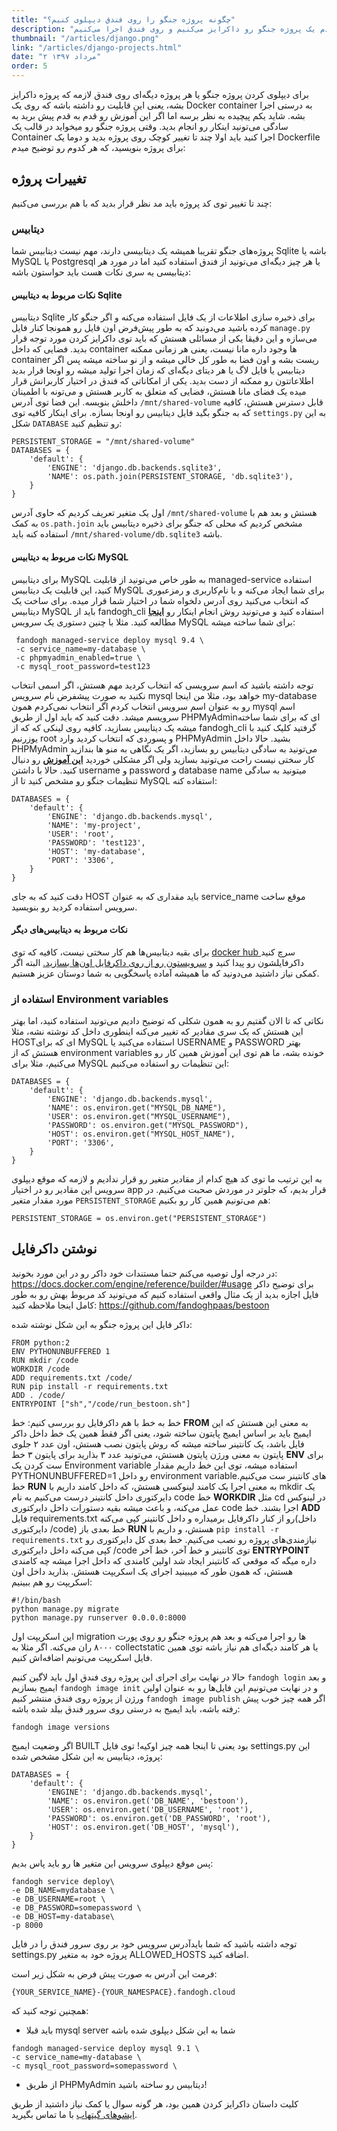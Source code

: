 ```yaml
---
title: "چگونه پروژه جنگو را روی فندق دیپلوی کنیم؟"
description: "توی این آموزش قدم به قدم یک پروژه جنگو رو داکرایز می‌کنیم و روی فندق اجرا می‌کنیم"
thumbnail: "/articles/django.png"
link: "/articles/django-projects.html"
date: "۲ مرداد ۱۳۹۷"
order: 5
---
```


برای دیپلوی کردن پروژه جنگو یا هر پروژه دیگه‌ای روی فندق لازمه که پروژه داکرایز بشه، یعنی این قابلیت رو داشته باشه که روی یک Docker container به درستی اجرا بشه.
شاید یکم پیچیده به نظر برسه اما اگر این آموزش رو قدم به قدم پیش برید به سادگی می‌تونید اینکار رو انجام بدید.
وقتی پروژه جنگو رو میخواید در قالب یک Container اجرا کنید باید اولا چند تا تغییر کوچک روی پروژه بدید و دوما یک Dockerfile برای پروژه بنویسید،‌ که هر کدوم رو توضیح میدم:

## تغییرات پروژه

چند تا تغییر توی کد پروژه باید مد نظر قرار بدید که با هم بررسی می‌کنیم:

### دیتابیس

پروژه‌های جنگو تقریبا همیشه یک دیتابیسی دارند، مهم نیست دیتابیس شما Sqlite باشه یا MySQL یا Postgresql یا هر چیز دیگه‌ای می‌تونید از فندق استفاده کنید اما در مورد هر دیتابیسی یه سری نکات هست باید حواستون باشه:

#### نکات مربوط به دیتابیس Sqlite

دیتابیس Sqlite برای ذخیره سازی اطلاعات از یک فایل استفاده می‌کنه و اگر جنگو کار کرده باشید می‌دونید که به طور پیش‌فرض اون فایل رو همونجا کنار فایل `manage.py‍‍‍` می‌سازه و این دقیقا یکی از مسائلی هستش که باید توی داکرایز کردن مورد توجه قرار بدید.
فضایی که داخل container ها وجود داره مانا نیست، یعنی هر زمانی ممکنه container ریست بشه و اون فضا به طور کل خالی میشه و از نو ساخته میشه پس اگر دیتابیس یا فایل لاگ یا هر دیتای دیگه‌ای که زمان اجرا تولید میشه رو اونجا قرار بدید اطلاعاتتون رو ممکنه از دست بدید.
یکی از امکاناتی که فندق در اختیار کاربرانش قرار میده یک فضای مانا هستش، فضایی که متعلق به کاربر هستش و می‌تونه با اطمینان داخلش بنویسه.
این فضا توی آدرس `/mnt/shared-volume` قابل دسترس هستش، کافیه که به جنگو بگید فایل دیتابیس رو اونجا بسازه.
برای اینکار کافیه توی `settings.py` به این شکل `DATABASE` رو تنظیم کنید:

```
PERSISTENT_STORAGE = "/mnt/shared-volume"
DATABASES = {
    'default': {
        'ENGINE': 'django.db.backends.sqlite3',
        'NAME': os.path.join(PERSISTENT_STORAGE, 'db.sqlite3'),
    }
}
```

اول یک متغیر تعریف کردیم که حاوی آدرس `/mnt/shared-volume` هستش و بعد هم با به کمک `os.path.join‍‍` مشخص کردیم که محلی که جنگو برای ذخیره دیتابیس باید استفاده کنه باید `/mnt/shared-volume/db.sqlite3` باشه.

#### نکات مربوط به دیتابیس MySQL

برای دیتابیس MySQL به طور خاص می‌تونید از قابلیت managed-service استفاده کنید، این قابلیت یک دیتابیس MySQL برای شما ایجاد می‌کنه و با نام‌کاربری و رمزعبوری که انتخاب می‌کنید روی آدرس دلخواه شما در اختیار شما قرار میده.
برای ساخت یک دیتابیس MySQL باید از fandogh_cli استفاده کنید و می‌تونید روش انجام اینکار رو **[اینجا](https://github.com/fandoghpaas/fandogh-cli#managed-services)** مطالعه کنید.
مثلا با چنین دستوری یک سرویس MySQL برای شما ساخته میشه:

```
 fandogh managed-service deploy mysql 9.4 \
 -c service_name=my-database \
 -c phpmyadmin_enabled=true \
 -c mysql_root_password=test123
```

توجه داشته باشید که اسم سرویسی که انتخاب کردید مهم هستش، اگر اسمی انتخاب نکنید به صورت پیشفرض نام سرویس mysql خواهد بود، مثلا من اینجا my-database رو به عنوان اسم سرویس انتخاب کردم اگر انتخاب نمی‌کردم همون mysql اسم سرویسم میشد.
دقت کنید که باید اول از طریق PHPMyAdminای که برای شما ساخته میشه یک دیتابیس بسازید، کافیه روی لینکی که که از fandogh_cli گرفتید کلیک کنید با یوزرنیم root و پسوردی که انتخاب کردید وارد PHPMyAdmin بشید.
حالا داخل PHPMyAdmin می‌تونید به سادگی دیتابیس رو بسازید، اگر یک نگاهی به منو ها بندازید کار سختی نیست راحت می‌تونید بسازید ولی اگر مشکلی خوردید **[این آموزش](http://webvaultwiki.com.au/Default.aspx?Page=Create-Mysql-Database-User-Phpmyadmin&NS=&AspxAutoDetectCookieSupport=1)** رو دنبال کنید.
حالا با داشتن username و password و database name میتونید به سادگی تنظیمات جنگو رو مشخص کنید تا از MySQL استفاده کنه:

```
DATABASES = {
    'default': {
        'ENGINE': 'django.db.backends.mysql',
        'NAME': 'my-project',
        'USER': 'root',
        'PASSWORD': 'test123',
        'HOST': 'my-database',
        'PORT': '3306',
    }
}
```

دقت کنید که به جای HOST باید مقداری که به عنوان service_name موقع ساخت سرویس استفاده کردید رو بنویسید.

#### نکات مربوط به دیتابیس‌های دیگر

برای بقیه دیتابیس‌ها هم کار سختی نیست، کافیه که توی [docker hub ](https://hub.docker.com/explore/) سرچ کنید داکرفایلشون رو پیدا کنید و [سرویستون رو از روی داکرفایل اون‌ها بسازید.](http://blog.fandogh.cloud/articles/fandogh-introduction.html) البته اگر کمکی نیاز داشتید می‌دونید که ما همیشه آماده پاسخگویی به شما دوستان عزیز هستیم.

### استفاده از Environment variables

نکاتی که تا الان گفتیم رو به همون شکلی که توضیح دادیم می‌تونید استفاده کنید، اما بهتر این هستش که یک سری مقادیر که تغییر می‌کنه اینطوری داخل کد نوشته نشه، مثلا HOSTای که برای MySQL استفاده می‌کنید یا USERNAME و PASSWORD بهتر هستش که از environment variables خونده بشه، ما هم توی این آموزش همین کار رو می‌کنیم، مثلا برای MySQL این تنظیمات رو استفاده می‌کنیم:

```
DATABASES = {
    'default': {
        'ENGINE': 'django.db.backends.mysql',
        'NAME': os.environ.get("MYSQL_DB_NAME"),
        'USER': os.environ.get("MYSQL_USERNAME"),
        'PASSWORD': os.environ.get("MYSQL_PASSWORD"),
        'HOST': os.environ.get("MYSQL_HOST_NAME"),
        'PORT': '3306',
    }
}
```

به این ترتیب ما توی کد هیچ کدام از مقادیر متغیر رو قرار ندادیم و لازمه که موقع دیپلوی سرویس این مقادیر رو در اختیار app قرار بدیم، که جلوتر در موردش صحبت می‌کنیم.
در مورد مقدار متغیر ‍‍`PERSISTENT_STORAGE` هم می‌تونیم همین کار رو بکنیم:

```
PERSISTENT_STORAGE = os.environ.get("PERSISTENT_STORAGE")

```

## نوشتن داکرفایل

در درجه اول توصیه می‌کنم حتما مستندات خود داکر رو در این مورد بخونید:
https://docs.docker.com/engine/reference/builder/#usage
برای توضیح داکر فایل اجازه بدید از یک مثال واقعی استفاده کنیم که می‌تونید کد مربوط بهش رو به طور کامل اینجا ملاحظه کنید:
https://github.com/fandoghpaas/bestoon

داکر فایل این پروژه جنگو به این شکل نوشته شده:

```
FROM python:2
ENV PYTHONUNBUFFERED 1
RUN mkdir /code
WORKDIR /code
ADD requirements.txt /code/
RUN pip install -r requirements.txt
ADD . /code/
ENTRYPOINT ["sh","/code/run_bestoon.sh"]
```

خط به خط با هم داکرفایل رو بررسی کنیم:
خط **FROM** به معنی این هستش که این ایمیج باید بر اساس ایمیج پایتون ساخته شود، یعنی اگر فقط همین یک خط داخل داکر فایل باشد، یک کانتینر ساخته میشه که روش پایتون نصب هستش، اون عدد ۲ جلوی پایتون به معنی ورژن پایتون هستش، می‌تونید عدد ۳ بذارید برای پایتون ۳
خط **ENV** برای ست کردن یک Environment variable استفاده میشه، توی این خط داریم مقدار PYTHONUNBUFFERED=1 رو داخل environment variableهای کانتینر ست می‌کنیم.
خط **RUN** به معنی اجرا یک کامند لینوکسی هستش، که داخل کامند داریم با mkdir یک دایرکتوری داخل کانتینر درست می‌کنیم به نام code
خط **WORKDIR** مثل cd در لینوکس عمل می‌کنه، و باعث میشه بقیه دستورات داخل دایرکتوری code اجرا بشند.
خط **ADD** فایل requirements.txt رو از کنار داکرفایل برمیداره و داخل کانتینر کپی می‌کنه(داخل دایرکتوری /code)
خط بعدی باز **RUN** هستش، و داریم با `pip install -r requirements.txt‍` نیازمندی‌های پروژه رو نصب می‌کنیم.
خط بعدی کل دایرکتوری رو کپی می‌کنه داخل دایرکتوری /code توی کانتینر
و خط آخر، خط آخر **ENTRYPOINT** داره میگه که موقعی که کانتینر ایجاد شد اولین کامندی که داخل اجرا میشه چه کامندی هستش، که همون طور که میبینید اجرای یک اسکریپت هستش.
بذارید داخل اون اسکریپت رو هم ببینیم:

```
#!/bin/bash
python manage.py migrate
python manage.py runserver 0.0.0.0:8000
```

این اسکریپت اول migration ها رو اجرا می‌کنه و بعد هم پروژه جنگو رو روی پورت ۸۰۰۰ ران می‌کنه.
اگر مثلا به collectstatic یا هر کامند دیگه‌ای هم نیاز باشه توی همین فایل اسکریپت می‌تونیم اضافه‌اش کنیم.

حالا در نهایت برای اجرای این پروژه روی فندق اول باید لاگین کنیم `fandogh login` و بعد ایمیج بسازیم `fandogh image init` و در نهایت می‌تونیم این فایل‌ها رو به عنوان اولین ورژن از پروژه روی فندق منتشر کنیم `fandogh image publish` اگر همه چیز خوب پیش رفته باشه، باید ایمیج به درستی روی سرور فندق بیلد شده باشه:

```
fandogh image versions
```

اگر وضعیت ایمیج BUILT بود یعنی تا اینجا همه چیز اوکیه!
توی فایل settings.py این پروژه، دیتابیس به این شکل مشخص شده:

```
DATABASES = {
    'default': {
        'ENGINE': 'django.db.backends.mysql',
        'NAME': os.environ.get('DB_NAME', 'bestoon'),
        'USER': os.environ.get('DB_USERNAME', 'root'),
        'PASSWORD': os.environ.get('DB_PASSWORD', 'root'),
        'HOST': os.environ.get('DB_HOST', 'mysql'),
    }
}
```

پس موقع دیپلوی سرویس این متغیر ها رو باید پاس بدیم:

```
fandogh service deploy\
-e DB_NAME=mydatabase \
-e DB_USERNAME=root \
-e DB_PASSWORD=somepassword \
-e DB_HOST=my-database\
-p 8000

```

توجه داشته باشید که شما بایدآدرس سرویس خود بر روی سرور فندق را در فایل settings.py پروژه خود به متغیر ALLOWED_HOSTS اضافه کنید.

فرمت این آدرس به صورت پیش فرض به شکل زیر است:

```
{YOUR_SERVICE_NAME}-{YOUR_NAMESPACE}.fandogh.cloud
```

همچنین توجه کنید که:

- باید قبلا mysql server شما به این شکل دیپلوی شده باشه

```
fandogh managed-service deploy mysql 9.1 \
-c service_name=my-database \
-c mysql_root_password=somepassword \
```

- از طریق PHPMyAdmin دیتابیس رو ساخته باشید!

کلیت داستان داکرایز کردن همین بود، هر گونه سوال یا کمک نیاز داشتید از طریق [ایشوهای گیتهاب](https://github.com/fandoghpaas/fandogh-cli/issues) با ما تماس بگیرید.
